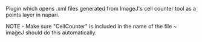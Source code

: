<!-- This file is a placeholder for customizing description of your plugin 
on the napari hub if you wish. The readme file will be used by default if
you wish not to do any customization for the napari hub listing.

If you need some help writing a good description, check out our 
[guide](https://github.com/chanzuckerberg/napari-hub/wiki/Writing-the-Perfect-Description-for-your-Plugin)
-->

Plugin which opens .xml files generated from ImageJ's cell counter tool as a points layer in napari.

NOTE - Make sure "CellCounter" is included in the name of the file ~ imageJ should do this automatically. 
